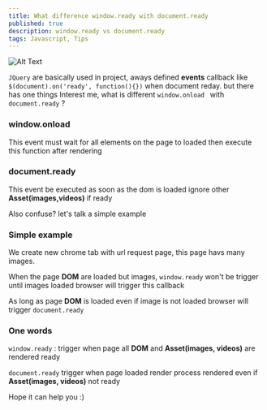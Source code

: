 ```yaml
---
title: What difference window.ready with document.ready
published: true
description: window.ready vs document.ready
tags: Javascript, Tips
---
```


![Alt Text](https://dev-to-uploads.s3.amazonaws.com/i/j0i39sv4298nsqh65onk.jpg)

`JQuery` are basically used in project, aways defined **events** callback like  `$(document).on('ready', function(){})` when document reday. but there has one things Interest me, what is different  `window.onload ` with `document.ready` ?

### window.onload

This event must wait for all elements on the page to loaded then execute this function after rendering

### document.ready

This event be executed as soon as the dom is loaded ignore other **Asset(images,videos)** if ready

Also confuse? let's talk a simple example

### Simple example

We create new chrome tab with url request page, this page havs many images.

When the page **DOM**  are loaded but images, `window.ready` won't be trigger until images loaded browser will trigger this callback

As long as page **DOM** is loaded even if image is not loaded browser will trigger  `document.ready`

### One words

`window.ready` : trigger when page all **DOM** and **Asset(images, videos)** are rendered ready

`document.ready` trigger when page loaded render process rendered even if **Asset(images, videos)** not ready

Hope it can help you :)
